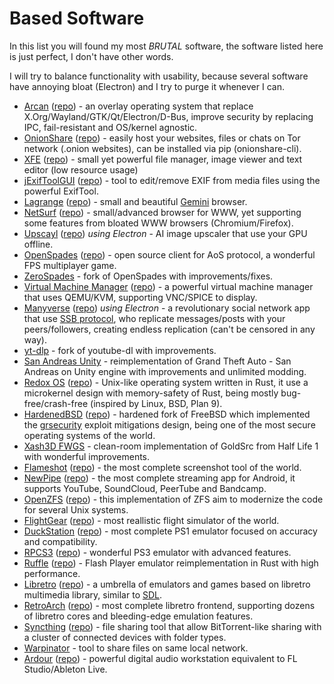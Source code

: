 # Based Software

In this list you will found my most *BRUTAL* software, the software listed here is just perfect, I don't have other words.

I will try to balance functionality with usability, because several software have annoying bloat (Electron) and I try to purge it whenever I can.

- [Arcan](https://arcan-fe.com/) ([repo](https://github.com/letoram)) - an overlay operating system that replace X.Org/Wayland/GTK/Qt/Electron/D-Bus, improve security by replacing IPC, fail-resistant and OS/kernel agnostic.
- [OnionShare](https://onionshare.org/) ([repo](https://github.com/onionshare/onionshare)) - easily host your websites, files or chats on Tor network (.onion websites), can be installed via pip (onionshare-cli).
- [XFE](http://roland65.free.fr/xfe/) ([repo](https://github.com/roland65/xfe)) - small yet powerful file manager, image viewer and text editor (low resource usage)
- [jExifToolGUI](https://hvdwolf.github.io/jExifToolGUI/) ([repo](https://github.com/hvdwolf/jExifToolGUI)) - tool to edit/remove EXIF from media files using the powerful ExifTool.
- [Lagrange](https://gmi.skyjake.fi/lagrange/) ([repo](https://github.com/skyjake/lagrange)) - small and beautiful [Gemini](https://gemini.circumlunar.space/) browser.
- [NetSurf](https://www.netsurf-browser.org/) ([repo](https://source.netsurf-browser.org/)) - small/advanced browser for WWW, yet supporting some features from bloated WWW browsers (Chromium/Firefox).
- [Upscayl](https://upscayl.github.io/) ([repo](https://github.com/upscayl/upscayl)) *using Electron* - AI image upscaler that use your GPU offline.
- [OpenSpades](https://openspades.yvt.jp/) ([repo](https://github.com/yvt/openspades)) - open source client for AoS protocol, a wonderful FPS multiplayer game.
- [ZeroSpades](https://github.com/siecvi/zerospades) - fork of OpenSpades with improvements/fixes.
- [Virtual Machine Manager](https://virt-manager.org/) ([repo](https://github.com/virt-manager/virt-manager)) - a powerful virtual machine manager that uses QEMU/KVM, supporting VNC/SPICE to display.
- [Manyverse](https://www.manyver.se/) ([repo](https://gitlab.com/staltz/manyverse)) *using Electron* - a revolutionary social network app that use [SSB protocol](https://www.scuttlebutt.nz/), who replicate messages/posts with your peers/followers, creating endless replication (can't be censored in any way).
- [yt-dlp](https://github.com/yt-dlp/yt-dlp) - fork of youtube-dl with improvements.
- [San Andreas Unity](https://github.com/GTA-ASM/SanAndreasUnity) - reimplementation of Grand Theft Auto - San Andreas on Unity engine with improvements and unlimited modding.
- [Redox OS](https://www.redox-os.org/) ([repo](https://gitlab.redox-os.org/redox-os/redox)) - Unix-like operating system written in Rust, it use a microkernel design with memory-safety of Rust, being mostly bug-free/crash-free (inspired by Linux, BSD, Plan 9).
- [HardenedBSD](https://hardenedbsd.org/) ([repo](https://git.hardenedbsd.org/hardenedbsd/HardenedBSD)) - hardened fork of FreeBSD which implemented the [grsecurity](https://grsecurity.net/) exploit mitigations design, being one of the most secure operating systems of the world.
- [Xash3D FWGS](https://github.com/FWGS/xash3d-fwgs) - clean-room implementation of GoldSrc from Half Life 1 with wonderful improvements.
- [Flameshot](https://flameshot.org/) ([repo](https://github.com/flameshot-org/flameshot)) - the most complete screenshot tool of the world.
- [NewPipe](https://newpipe.net/) ([repo](https://github.com/TeamNewPipe/NewPipe/)) - the most complete streaming app for Android, it supports YouTube, SoundCloud, PeerTube and Bandcamp.
- [OpenZFS](https://openzfs.github.io/openzfs-docs/) ([repo](https://github.com/openzfs/zfs)) - this implementation of ZFS aim to modernize the code for several Unix systems.
- [FlightGear](https://www.flightgear.org/) ([repo](https://github.com/FlightGear/flightgear)) - most reallistic flight simulator of the world.
- [DuckStation](https://www.duckstation.org/) ([repo](https://github.com/stenzek/duckstation)) - most complete PS1 emulator focused on accuracy and compatibility.
- [RPCS3](https://rpcs3.net/) ([repo](https://github.com/RPCS3/rpcs3)) - wonderful PS3 emulator with advanced features.
- [Ruffle](https://ruffle.rs/) ([repo](https://github.com/ruffle-rs/ruffle)) - Flash Player emulator reimplementation in Rust with high performance.
- [Libretro](https://www.libretro.com/) ([repo](https://github.com/libretro)) - a umbrella of emulators and games based on libretro multimedia library, similar to [SDL](https://www.libsdl.org/).
- [RetroArch](https://www.retroarch.com/) ([repo](https://github.com/libretro/RetroArch)) - most complete libretro frontend, supporting dozens of libretro cores and bleeding-edge emulation features.
- [Syncthing](https://syncthing.net/) ([repo](https://github.com/syncthing/syncthing)) - file sharing tool that allow BitTorrent-like sharing with a cluster of connected devices with folder types.
- [Warpinator](https://github.com/linuxmint/warpinator) - tool to share files on same local network.
- [Ardour](https://ardour.org/) ([repo](https://git.ardour.org/ardour/ardour)) - powerful digital audio workstation equivalent to FL Studio/Ableton Live.

<!-- - []() ([repo]()) - -->

